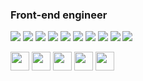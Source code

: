 ### Front-end engineer

<img src="https://img.shields.io/badge/React-000000?style=flat-square&logo=React&logoColor=3DB7CC"/></a>
<img src="https://img.shields.io/badge/Redux-000000?style=flat-square&logo=Redux&logoColor=A566FF"/></a>
<img src="https://img.shields.io/badge/Javascript-000000?style=flat-square&logo=Javascript&logoColor=yellow"/></a>
<img src="https://img.shields.io/badge/Koa-black?style=flat-square&logo=Koa&logoColor=white"/></a>
<img src="https://img.shields.io/badge/Nodejs-black?style=flat-square&logo=Node.js&logoColor=2F9D27"/></a>
<img src="https://img.shields.io/badge/MongoDB-black?style=flat-square&logo=Mongodb&logoColor=2F9D27"/></a>
<img src="https://img.shields.io/badge/CSS3-black?style=flat-square&logo=Css3&logoColor=yellow"/></a>
<img src="https://img.shields.io/badge/Typescript-black?style=flat-square&logo=Typescript&logoColor=blue"/></a>
<img src="https://img.shields.io/badge/Styledcomponents-black?style=flat-square&logo=Styledcomponents&logoColor=FFE08C"/></a>
<img src="https://img.shields.io/badge/AWS-black?style=flat-square&logo=amazon-aws&logoColor=white"/></a><br/>

<img src="https://emojipedia-us.s3.dualstack.us-west-1.amazonaws.com/thumbs/120/apple/285/flag-south-korea_1f1f0-1f1f7.png" width='30'></a>
<img src="https://emojipedia-us.s3.dualstack.us-west-1.amazonaws.com/thumbs/120/apple/285/flag-united-states_1f1fa-1f1f8.png" width='30'></a>
<img src="https://emojipedia-us.s3.dualstack.us-west-1.amazonaws.com/thumbs/120/apple/285/flag-japan_1f1ef-1f1f5.png" width='30'></a>
<img src="https://emojipedia-us.s3.dualstack.us-west-1.amazonaws.com/thumbs/120/apple/285/flag-china_1f1e8-1f1f3.png" width='30'></a>
<img src="https://emojipedia-us.s3.dualstack.us-west-1.amazonaws.com/thumbs/120/apple/285/flag-spain_1f1ea-1f1f8.png" width='30'></a>

